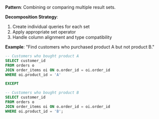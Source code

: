**Pattern**: Combining or comparing multiple result sets.

**Decomposition Strategy**:

1. Create individual queries for each set
2. Apply appropriate set operator
3. Handle column alignment and type compatibility

**Example**: "Find customers who purchased product A but not product B."

```SQL
-- Customers who bought product A
SELECT customer_id
FROM orders o
JOIN order_items oi ON o.order_id = oi.order_id
WHERE oi.product_id = 'A'

EXCEPT

-- Customers who bought product B
SELECT customer_id
FROM orders o
JOIN order_items oi ON o.order_id = oi.order_id
WHERE oi.product_id = 'B';
```
